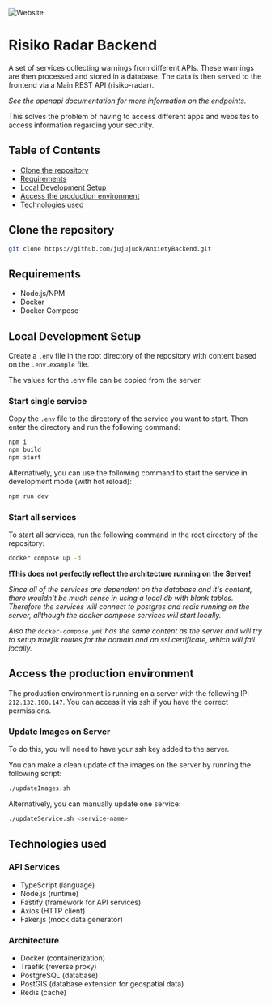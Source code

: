 ![Website](https://img.shields.io/website?url=http%3A%2F%2Fapi.risiko-radar.info%2Fhealthcheck&label=API%20Status&link=http%3A%2F%2Fapi.risiko-radar.info%2Fhealthcheck)


# Risiko Radar Backend

A set of services collecting warnings from different APIs.
These warnings are then processed and stored in a database.
The data is then served to the frontend via a Main REST API (risiko-radar).

_See the openapi documentation for more information on the endpoints._

This solves the problem of having to access different apps and websites to access information regarding your security.

## Table of Contents
* [Clone the repository](#clone-the-repository)
* [Requirements](#requirements)
* [Local Development Setup](#local-development-setup)
* [Access the production environment](#access-the-production-environment)
* [Technologies used](#technologies-used)

## Clone the repository

```bash
git clone https://github.com/jujujuok/AnxietyBackend.git
```

## Requirements

- Node.js/NPM
- Docker
- Docker Compose

## Local Development Setup

Create a `.env` file in the root directory of the repository with content based on the `.env.example` file.

The values for the .env file can be copied from the server.

### Start single service

Copy the `.env` file to the directory of the service you want to start. 
Then enter the directory and run the following command:

```bash
npm i
npm build
npm start
```

Alternatively, you can use the following command to start the service in development mode (with hot reload):

```bash
npm run dev
```

### Start all services
To start all services, run the following command in the root directory of the repository:

```bash
docker compose up -d
```

**!This does not perfectly reflect the architecture running on the Server!**

_Since all of the services are dependent on the database and it's content, there wouldn't be much sense in using a local db with blank tables. Therefore the services will connect to postgres and redis running on the server, allthough the docker compose services will start locally._

_Also the `docker-compose.yml` has the same content as the server and will try to setup traefik routes for the domain and an ssl certificate, which will fail locally._

## Access the production environment

The production environment is running on a server with the following IP: `212.132.100.147`.
You can access it via ssh if you have the correct permissions.

### Update Images on Server

To do this, you will need to have your ssh key added to the server.

You can make a clean update of the images on the server by running the following script:

```bash
./updateImages.sh
```

Alternatively, you can manually update one service:
```bash
./updateService.sh <service-name>
```

## Technologies used

### API Services
- TypeScript (language)
- Node.js (runtime)
- Fastify (framework for API services)
- Axios (HTTP client)
- Faker.js (mock data generator)

### Architecture
- Docker (containerization)
- Traefik (reverse proxy)
- PostgreSQL (database)
- PostGIS (database extension for geospatial data)
- Redis (cache)
